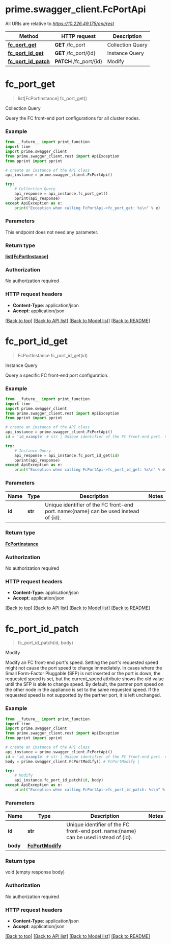 # prime.swagger_client.FcPortApi

All URIs are relative to *https://10.226.49.175/api/rest*

Method | HTTP request | Description
------------- | ------------- | -------------
[**fc_port_get**](FcPortApi.md#fc_port_get) | **GET** /fc_port | Collection Query
[**fc_port_id_get**](FcPortApi.md#fc_port_id_get) | **GET** /fc_port/{id} | Instance Query
[**fc_port_id_patch**](FcPortApi.md#fc_port_id_patch) | **PATCH** /fc_port/{id} | Modify


# **fc_port_get**
> list[FcPortInstance] fc_port_get()

Collection Query

Query the FC front-end port configurations for all cluster nodes.

### Example
```python
from __future__ import print_function
import time
import prime.swagger_client
from prime.swagger_client.rest import ApiException
from pprint import pprint

# create an instance of the API class
api_instance = prime.swagger_client.FcPortApi()

try:
    # Collection Query
    api_response = api_instance.fc_port_get()
    pprint(api_response)
except ApiException as e:
    print("Exception when calling FcPortApi->fc_port_get: %s\n" % e)
```

### Parameters
This endpoint does not need any parameter.

### Return type

[**list[FcPortInstance]**](FcPortInstance.md)

### Authorization

No authorization required

### HTTP request headers

 - **Content-Type**: application/json
 - **Accept**: application/json

[[Back to top]](#) [[Back to API list]](../README.md#documentation-for-api-endpoints) [[Back to Model list]](../README.md#documentation-for-models) [[Back to README]](../README.md)

# **fc_port_id_get**
> FcPortInstance fc_port_id_get(id)

Instance Query

Query a specific FC front-end port configuration.

### Example
```python
from __future__ import print_function
import time
import prime.swagger_client
from prime.swagger_client.rest import ApiException
from pprint import pprint

# create an instance of the API class
api_instance = prime.swagger_client.FcPortApi()
id = 'id_example' # str | Unique identifier of the FC front-end port. name:{name} can be used instead of {id}.

try:
    # Instance Query
    api_response = api_instance.fc_port_id_get(id)
    pprint(api_response)
except ApiException as e:
    print("Exception when calling FcPortApi->fc_port_id_get: %s\n" % e)
```

### Parameters

Name | Type | Description  | Notes
------------- | ------------- | ------------- | -------------
 **id** | **str**| Unique identifier of the FC front-end port. name:{name} can be used instead of {id}. | 

### Return type

[**FcPortInstance**](FcPortInstance.md)

### Authorization

No authorization required

### HTTP request headers

 - **Content-Type**: application/json
 - **Accept**: application/json

[[Back to top]](#) [[Back to API list]](../README.md#documentation-for-api-endpoints) [[Back to Model list]](../README.md#documentation-for-models) [[Back to README]](../README.md)

# **fc_port_id_patch**
> fc_port_id_patch(id, body)

Modify

Modify an FC front-end port's speed. Setting the port's requested speed might not cause the port speed to change immediately. In cases where the Small Form-Factor Pluggable (SFP) is not inserted or the port is down, the requested speed is set, but the current_speed attribute shows the old value until the SFP is able to change speed. By default, the partner port speed on the other node in the appliance is set to the same requested speed. If the requested speed is not supported by the partner port, it is left unchanged.

### Example
```python
from __future__ import print_function
import time
import prime.swagger_client
from prime.swagger_client.rest import ApiException
from pprint import pprint

# create an instance of the API class
api_instance = prime.swagger_client.FcPortApi()
id = 'id_example' # str | Unique identifier of the FC front-end port. name:{name} can be used instead of {id}.
body = prime.swagger_client.FcPortModify() # FcPortModify | 

try:
    # Modify
    api_instance.fc_port_id_patch(id, body)
except ApiException as e:
    print("Exception when calling FcPortApi->fc_port_id_patch: %s\n" % e)
```

### Parameters

Name | Type | Description  | Notes
------------- | ------------- | ------------- | -------------
 **id** | **str**| Unique identifier of the FC front-end port. name:{name} can be used instead of {id}. | 
 **body** | [**FcPortModify**](FcPortModify.md)|  | 

### Return type

void (empty response body)

### Authorization

No authorization required

### HTTP request headers

 - **Content-Type**: application/json
 - **Accept**: application/json

[[Back to top]](#) [[Back to API list]](../README.md#documentation-for-api-endpoints) [[Back to Model list]](../README.md#documentation-for-models) [[Back to README]](../README.md)

